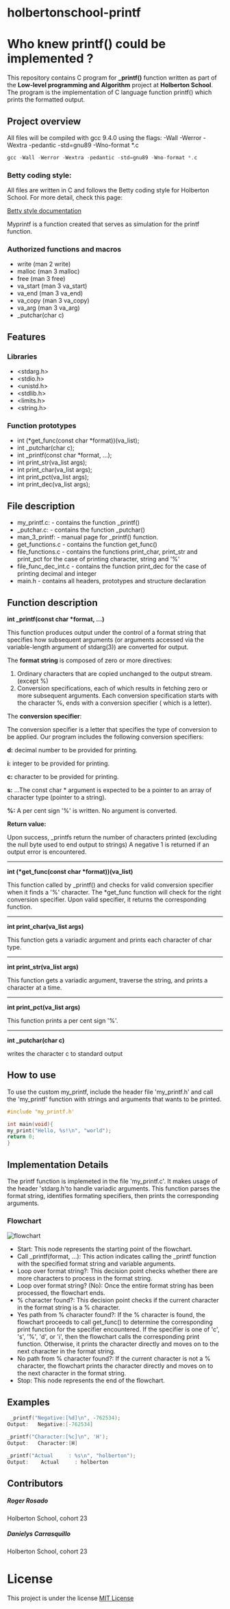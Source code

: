 # holbertonschool-printf

# Who knew printf() could be implemented ?

This repository contains C program for **_printf()** function written as part of the **Low-level programming and Algorithm** project at **Holberton School**. The program is the implementation of C language function printf() which prints the formatted output.


## Project overview

All files will be compiled with gcc 9.4.0 using the flags: -Wall -Werror -Wextra -pedantic -std=gnu89 -Wno-format *.c

```c
gcc -Wall -Werror -Wextra -pedantic -std=gnu89 -Wno-format *.c
```

### Betty coding style:

All files are written in C and follows the Betty coding style for Holberton School. For more detail, check this page:

[Betty style documentation](https://github.com/holbertonschool/Betty/wiki)



Myprintf is a function created that serves as simulation for the printf function.

### Authorized functions and macros
* write (man 2 write)
* malloc (man 3 malloc)
* free (man 3 free)
* va_start (man 3 va_start)
* va_end (man 3 va_end)
* va_copy (man 3 va_copy)
* va_arg (man 3 va_arg)
* _putchar(char c)


## Features

### Libraries
* <stdarg.h>
* <stdio.h>
* <unistd.h>
* <stdlib.h>
* <limits.h>
* <string.h>

### Function prototypes
* int (*get_func(const char *format))(va_list);
* int _putchar(char c);
* int _printf(const char *format, ...);
* int print_str(va_list args);
* int print_char(va_list args);
* int print_pct(va_list args);
* int print_dec(va_list args);

## File description

* my_printf.c: - contains the function _printf()
* _putchar.c: - contains the function _putchar()
* man_3_printf: - manual page for _printf() function.
* get_functions.c - contains the function get_func()
* file_functions.c - contains the functions print_char, print_str and print_pct for the case of printing character, string and '%'
* file_func_dec_int.c - contains the function print_dec for the case of printing decimal and integer
* main.h - contains all headers, prototypes and structure declaration

## Function description

**int _printf(const char \*format, ...)**

This function produces output under the control of a format string that specifies how subsequent arguments (or arguments accessed via the variable-length argument of stdarg(3)) are converted for output.

The **format string** is composed of zero or more directives:

1. Ordinary characters that are copied unchanged to the output stream. (except %)
2. Conversion specifications, each of which results in fetching zero or more subsequent arguments. Each conversion specification starts with the character %, ends with a conversion specifier ( which is a letter).

The **conversion specifier**:

The conversion specifier is a letter that specifies the type of conversion to be applied. Our program includes the following conversion specifiers:

**d:**   decimal number to be provided for printing.

**i:**  integer to be provided for printing.

**c:**   character to be provided for printing.

**s:**   ...The const char * argument is expected to be a pointer to an array of character type (pointer to a string).

**%:**  A per cent sign '%' is written. No argument is converted.


**Return value:**

Upon success, _printfs return the number of characters printed (excluding the null byte used to end output to strings) A negative 1 is returned if an output error is encountered.
___
__int (*get_func(const char *format))(va_list)__

This function called by _printf() and checks for valid conversion specifier when it finds a '%' character. The *get_func function will check for the right conversion specifier. Upon valid specifier, it returns the corresponding function.
___
**int print_char(va_list args)**

This function gets a variadic argument and prints each character of char type.
___
**int print_str(va_list args)**

This function gets a variadic argument, traverse the string, and prints a character at a time.

___
**int print_pct(va_list args)**

This function prints a per cent sign '%'.

___
**int _putchar(char c)**

writes the character c to standard output

## How to use
To use the custom my_printf, include the header file 'my_printf.h' and call the 'my_printf' function with strings and arguments that wants to be printed.
```c
#include "my_printf.h'

int main(void){
my_print("Hello, %s!\n", "world");
return 0;
}
```

## Implementation Details
The printf function is implemeted in the file 'my_printf.c'. It makes usage of the header 'stdarg.h'to handle variadic arguments. This function parses the format string, identifies formating specifiers, then prints the corresponding arguments.

### Flowchart

![flowchart](https://cdn.discordapp.com/attachments/1219269993397747842/1220494908402434119/PP11QyGW58Jl_egvB4cWv0SaXrqelPLIs5DFYvZdhc1yegRjpw_cTIbbBuwyRnn7JxdeLBRLgtsZfdEJMKtFsdjSOdAXsDvoMdLvmZYEmwo-RiuJ-bVc2Fwa1C78fRglnq41qm7cffCsPSTRM8vp7JkB_eDoSm1onPNAnMx1z4CpYEKSoJZhAC5bTAO39tHPv22oYBXEikvfXbEY73aijGdszcZfnN6GVFAPxaVU6_yhEl-V1_f-W5I3hP8Kz6_y-vANi3GkjAxx3mdFXQCwrTcs-Xy0.png?ex=660f2575&is=65fcb075&hm=e71934876046d8582027e0a0b8492f24e50c974582700ef0c250aa167913554c&)

* Start: This node represents the starting point of the flowchart.
* Call _printf(format, ...): This action indicates calling the _printf function with the specified format string and variable arguments.
* Loop over format string?: This decision point checks whether there are more characters to process in the format string.
* Loop over format string? (No): Once the entire format string has been processed, the flowchart ends.
* % character found?: This decision point checks if the current character in the format string is a % character.
* Yes path from % character found?: If the % character is found, the flowchart proceeds to call get_func() to determine the corresponding print function for the specifier encountered. If the specifier is one of 'c', 's', '%', 'd', or 'i', then the flowchart calls the corresponding print function. Otherwise, it prints the character directly and moves on to the next character in the format string.
* No path from % character found?: If the current character is not a % character, the flowchart prints the character directly and moves on to the next character in the format string.
* Stop: This node represents the end of the flowchart.


## Examples

```c
 _printf("Negative:[%d]\n", -762534);
Output:   Negative:[-762534]
```
```c
_printf("Character:[%c]\n", 'H');
Output:   Character:[H]
```
```c
_printf("Actual     : %s\n", "holberton");
Output:    Actual     : holberton
```

## Contributors
##### Roger Rosado
Holberton School, cohort 23
##### Danielys Carrasquillo
Holberton School, cohort 23

# License
This project is under the license [MIT License](https://opensource.org/license/mit)


